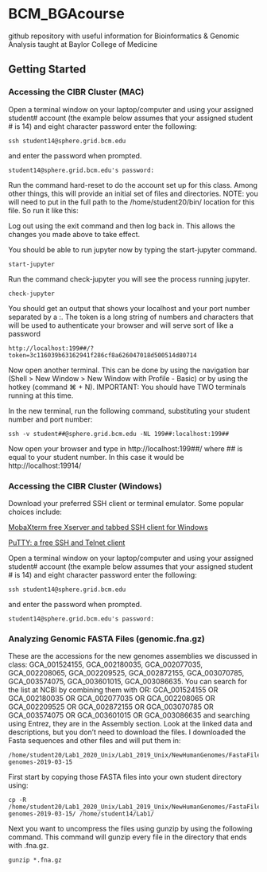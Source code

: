 # BCM_BGAcourse
github repository with useful information for Bioinformatics &amp; Genomic Analysis taught at Baylor College of Medicine

## Getting Started

### Accessing the CIBR Cluster (MAC)

Open a terminal window on your laptop/computer and using your assigned student# account (the example below assumes that your assigned student # is 14) and eight character password enter the following:
```
ssh student14@sphere.grid.bcm.edu
```
and enter the password when prompted.

```
student14@sphere.grid.bcm.edu's password: 
```
Run the command hard-reset to do the account set up for this class. Among other things, this will provide an initial set of files and directories. NOTE: you will need to put in the full path to the /home/student20/bin/ location for this file. So run it like this:

Log out using the exit command and then log back in. This allows the changes you made above to take effect. 

You should be able to run jupyter now by typing the start-jupyter command. 
```
start-jupyter
```
Run the command check-jupyter you will see the process running jupyter.
```
check-jupyter
```
You should get an output that shows your localhost and your port number separated by a :. The token is a long string of numbers and characters that will be used to authenticate your browser and will serve sort of like a password
```
http://localhost:199##/?token=3c116039b63162941f286cf8a626047018d500514d80714
```
Now open another terminal. This can be done by using the navigation bar (Shell > New Window > New Window with Profile - Basic) or by using the hotkey (command ⌘ + N). IMPORTANT: You should have TWO terminals running at this time.

In the new terminal, run the following command, substituting your student number and port number:
```
ssh -v student##@sphere.grid.bcm.edu -NL 199##:localhost:199##
```
Now open your browser and type in http://localhost:199##/ where ## is equal to your student number. In this case it would be http://localhost:19914/

### Accessing the CIBR Cluster (Windows)

Download your preferred SSH client or terminal emulator. Some popular choices include:

[MobaXterm free Xserver and tabbed SSH client for Windows](https://mobaxterm.mobatek.net/)

[PuTTY: a free SSH and Telnet client](https://www.chiark.greenend.org.uk/~sgtatham/putty/)

Open a terminal window on your laptop/computer and using your assigned student# account (the example below assumes that your assigned student # is 14) and eight character password enter the following:
```
ssh student14@sphere.grid.bcm.edu
```
and enter the password when prompted.

```
student14@sphere.grid.bcm.edu's password: 
```

### Analyzing Genomic FASTA Files (genomic.fna.gz)

These are the accessions for the new genomes assemblies we discussed in class: GCA_001524155, GCA_002180035, GCA_002077035, GCA_002208065, GCA_002209525, GCA_002872155, GCA_003070785, GCA_003574075, GCA_003601015, GCA_003086635. You can search for the list at NCBI by combining them with OR: GCA_001524155 OR GCA_002180035 OR GCA_002077035 OR GCA_002208065 OR GCA_002209525 OR GCA_002872155 OR GCA_003070785 OR GCA_003574075 OR GCA_003601015 OR GCA_003086635 and searching using Entrez, they are in the Assembly section. Look at the linked data and descriptions, but you don’t need to download the files. I downloaded the Fasta sequences and other files and will put them in:

```
/home/student20/Lab1_2020_Unix/Lab1_2019_Unix/NewHumanGenomes/FastaFiles/ncbi-genomes-2019-03-15
```

First start by copying those FASTA files into your own student directory using:
```
cp -R /home/student20/Lab1_2020_Unix/Lab1_2019_Unix/NewHumanGenomes/FastaFiles/ncbi-genomes-2019-03-15/ /home/student14/Lab1/
```
Next you want to uncompress the files using gunzip by using the following command. This command will gunzip every file in the directory that ends with .fna.gz.

```
gunzip *.fna.gz
```
